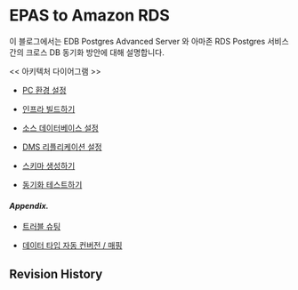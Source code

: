 # EPAS to Amazon RDS

이 블로그에서는 EDB Postgres Advanced Server 와 아마존 RDS Postgres 서비스간의 크로스 DB 동기화 방안에 대해 설명합니다.

<< 아키텍처 다이어그램 >>

  * [PC 환경 설정](https://github.com/gnosia93/epas-to-rds/blob/main/1.local-pc.md)

  * [인프라 빌드하기](https://github.com/gnosia93/epas-to-rds/blob/main/2.infra-build.md)

  * [소스 데이터베이스 설정](https://github.com/gnosia93/epas-to-rds/blob/main/3.srcdb-config.md)

  * [DMS 리플리케이션 설정](https://github.com/gnosia93/epas-to-rds/blob/main/4.repl-task.md)

  * [스키마 생성하기](https://github.com/gnosia93/epas-to-rds/blob/main/5.schema-create.md)

  * [동기화 테스트하기](https://github.com/gnosia93/epas-to-rds/blob/main/6.sync-test.md)


#### _Appendix._ ####

  * [트러블 슈팅]()

  * [데이터 타입 자동 컨버전 / 매핑]()


## Revision History ##
